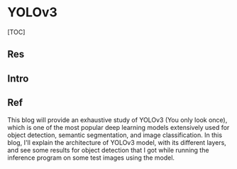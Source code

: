 # YOLOv3

[TOC]



## Res


## Intro


## Ref
[👍 All you need to know about YOLO v3 (You Only Look Once) | Medium]: https://dev.to/afrozchakure/all-you-need-to-know-about-yolo-v3-you-only-look-once-e4m

This blog will provide an exhaustive study of YOLOv3 (You only look once), which is one of the most popular deep learning models extensively used for object detection, semantic segmentation, and image classification. In this blog, I'll explain the architecture of YOLOv3 model, with its different layers, and see some results for object detection that I got while running the inference program on some test images using the model.

[YOLO V3 Explained | Medium]: https://towardsdatascience.com/yolo-v3-explained-ff5b850390f

